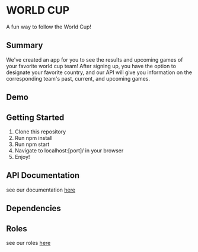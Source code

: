 # WORLD CUP
A fun way to follow the World Cup!

## Summary 

We've created an app for you to see the results and upcoming games of your favorite
world cup team! After signing up, you have the option to designate your favorite country,
and our API will give you information on the corresponding team's past, current, and upcoming games.

## Demo

## Getting Started

1. Clone this repository
2. Run npm install
3. Run npm start
4. Navigate to localhost:[port]/ in your browser
5. Enjoy!

## API Documentation

see our documentation [here](docs/api_documentation.md)

## Dependencies



## Roles

see our roles [here](docs/roles.md)

